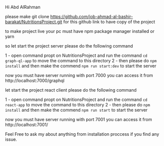 Hi Abd AlRahman

please make git clone https://github.com/job-ahmad-al-bashir-barakat/NutritionsProject.git for this github link to have copy of the project

to make project live your pc must have npm package manager installed or yarn

so let start the project server please do the following command

1 - open command propt on NutritionsProject and run the command `cd graph-ql-app` to move the command to this directory
2 - then please do `npm install` and then make the commend `npm run start:dev` to start the server

now you must have server running with port 7000
you can access it from http://localhost:7000/graphql

let start the project react client please do the following command

1 - open command propt on NutritionsProject and run the command `cd react-app` to move the command to this directory
2 - then please do `npm install` and then make the commend `npm run start` to start the server

now you must have server running with port 7001
you can access it from http://localhost:7001/

Feel Free to ask my about anything from installation proccess if you find any issue.  


